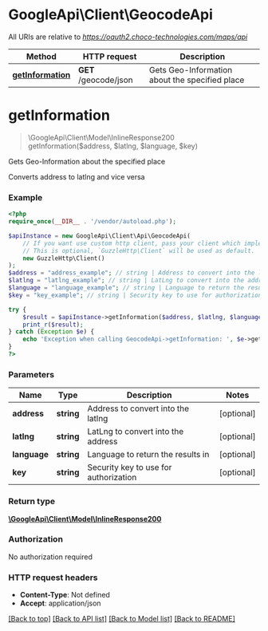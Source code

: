 # GoogleApi\Client\GeocodeApi

All URIs are relative to *https://oauth2.choco-technologies.com/maps/api*

Method | HTTP request | Description
------------- | ------------- | -------------
[**getInformation**](GeocodeApi.md#getInformation) | **GET** /geocode/json | Gets Geo-Information about the specified place


# **getInformation**
> \GoogleApi\Client\Model\InlineResponse200 getInformation($address, $latlng, $language, $key)

Gets Geo-Information about the specified place

Converts address to latlng and vice versa

### Example
```php
<?php
require_once(__DIR__ . '/vendor/autoload.php');

$apiInstance = new GoogleApi\Client\Api\GeocodeApi(
    // If you want use custom http client, pass your client which implements `GuzzleHttp\ClientInterface`.
    // This is optional, `GuzzleHttp\Client` will be used as default.
    new GuzzleHttp\Client()
);
$address = "address_example"; // string | Address to convert into the latlng
$latlng = "latlng_example"; // string | LatLng to convert into the address
$language = "language_example"; // string | Language to return the results in
$key = "key_example"; // string | Security key to use for authorization

try {
    $result = $apiInstance->getInformation($address, $latlng, $language, $key);
    print_r($result);
} catch (Exception $e) {
    echo 'Exception when calling GeocodeApi->getInformation: ', $e->getMessage(), PHP_EOL;
}
?>
```

### Parameters

Name | Type | Description  | Notes
------------- | ------------- | ------------- | -------------
 **address** | **string**| Address to convert into the latlng | [optional]
 **latlng** | **string**| LatLng to convert into the address | [optional]
 **language** | **string**| Language to return the results in | [optional]
 **key** | **string**| Security key to use for authorization | [optional]

### Return type

[**\GoogleApi\Client\Model\InlineResponse200**](../Model/InlineResponse200.md)

### Authorization

No authorization required

### HTTP request headers

 - **Content-Type**: Not defined
 - **Accept**: application/json

[[Back to top]](#) [[Back to API list]](../../README.md#documentation-for-api-endpoints) [[Back to Model list]](../../README.md#documentation-for-models) [[Back to README]](../../README.md)

